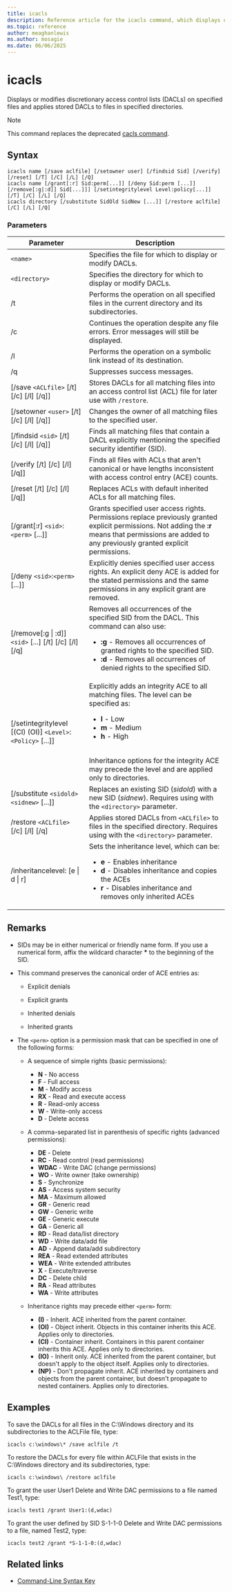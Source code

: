 ```yaml
---
title: icacls
description: Reference article for the icacls command, which displays or modifies discretionary access control lists (DACL) on specified files, and applies stored DACLs to files in specified directories.
ms.topic: reference
author: meaghanlewis
ms.author: mosagie
ms.date: 06/06/2025
---
```


# icacls

Displays or modifies discretionary access control lists (DACLs) on specified files and applies stored DACLs to files in specified directories.

> [!NOTE]
> This command replaces the deprecated [cacls command](cacls.md).

## Syntax

```
icacls name [/save aclfile] [/setowner user] [/findsid Sid] [/verify] [/reset] [/T] [/C] [/L] [/Q]
icacls name [/grant[:r] Sid:perm[...]] [/deny Sid:perm [...]] [/remove[:g|:d]] Sid[...]]] [/setintegritylevel Level:policy[...]] [/T] [/C] [/L] [/Q]
icacls directory [/substitute SidOld SidNew [...]] [/restore aclfile] [/C] [/L] [/Q]
```

### Parameters

| Parameter | Description |
| --------- | ----------- |
| `<name>` | Specifies the file for which to display or modify DACLs. |
| `<directory>` | Specifies the directory for which to display or modify DACLs. |
| /t | Performs the operation on all specified files in the current directory and its subdirectories. |
| /c | Continues the operation despite any file errors. Error messages will still be displayed. |
| /l | Performs the operation on a symbolic link instead of its destination. |
| /q | Suppresses success messages. |
| [/save `<ACLfile>` [/t] [/c] [/l] [/q]] | Stores DACLs for all matching files into an access control list (ACL) file for later use with `/restore`. |
| [/setowner `<user>` [/t] [/c] [/l] [/q]] | Changes the owner of all matching files to the specified user. |
| [/findsid `<sid>` [/t] [/c] [/l] [/q]] | Finds all matching files that contain a DACL explicitly mentioning the specified security identifier (SID). |
| [/verify [/t] [/c] [/l] [/q]] | Finds all files with ACLs that aren't canonical or have lengths inconsistent with access control entry (ACE) counts. |
| [/reset [/t] [/c] [/l] [/q]] | Replaces ACLs with default inherited ACLs for all matching files. |
| [/grant[:r] `<sid>`:`<perm>` [...]] | Grants specified user access rights. Permissions replace previously granted explicit permissions. Not adding the **:r** means that permissions are added to any previously granted explicit permissions. |
| [/deny `<sid>`:`<perm>` [...]] | Explicitly denies specified user access rights. An explicit deny ACE is added for the stated permissions and the same permissions in any explicit grant are removed. |
| [/remove[:g \| :d]] `<sid>` [...] [/t] [/c] [/l] [/q] | Removes all occurrences of the specified SID from the DACL. This command can also use:<br><ul><li>**:g** - Removes all occurrences of granted rights to the specified SID.</li><li>**:d** - Removes all occurrences of denied rights to the specified SID. |
| [/setintegritylevel [(CI) (OI)] `<Level>`:`<Policy>` [...]] | Explicitly adds an integrity ACE to all matching files. The level can be specified as:<br><ul><li>**l** - Low</li><li>**m** - Medium</li><li>**h** - High</li></ul><br>Inheritance options for the integrity ACE may precede the level and are applied only to directories. |
| [/substitute `<sidold>` `<sidnew>` [...]] | Replaces an existing SID (*sidold*) with a new SID (*sidnew*). Requires using with the `<directory>` parameter. |
| /restore `<ACLfile>` [/c] [/l] [/q] | Applies stored DACLs from `<ACLfile>` to files in the specified directory. Requires using with the `<directory>` parameter. |
| /inheritancelevel: [e \| d \| r] | Sets the inheritance level, which can be:<br><ul><li>**e** - Enables inheritance</li><li>**d** - Disables inheritance and copies the ACEs</li><li>**r** - Disables inheritance and removes only inherited ACEs</li></ul> |

## Remarks

- SIDs may be in either numerical or friendly name form. If you use a numerical form, affix the wildcard character **&#42;** to the beginning of the SID.

- This command preserves the canonical order of ACE entries as:

  - Explicit denials

  - Explicit grants

  - Inherited denials

  - Inherited grants

- The `<perm>` option is a permission mask that can be specified in one of the following forms:

  - A sequence of simple rights (basic permissions):

    - **N** - No access
    - **F** - Full access
    - **M** - Modify access
    - **RX** - Read and execute access
    - **R** - Read-only access
    - **W** - Write-only access
    - **D** - Delete access

  - A comma-separated list in parenthesis of specific rights (advanced permissions):

    - **DE** - Delete
    - **RC** - Read control (read permissions)
    - **WDAC** - Write DAC (change permissions)
    - **WO** - Write owner (take ownership)
    - **S** - Synchronize
    - **AS** - Access system security
    - **MA** - Maximum allowed
    - **GR** - Generic read
    - **GW** - Generic write
    - **GE** - Generic execute
    - **GA** - Generic all
    - **RD** - Read data/list directory
    - **WD** - Write data/add file
    - **AD** - Append data/add subdirectory
    - **REA** - Read extended attributes
    - **WEA** - Write extended attributes
    - **X** - Execute/traverse
    - **DC** - Delete child
    - **RA** - Read attributes
    - **WA** - Write attributes

  - Inheritance rights may precede either `<perm>` form:

    - **(I)** - Inherit. ACE inherited from the parent container.
    - **(OI)** - Object inherit. Objects in this container inherits this ACE. Applies only to directories.
    - **(CI)** - Container inherit. Containers in this parent container inherits this ACE. Applies only to directories.
    - **(IO)** - Inherit only. ACE inherited from the parent container, but doesn't apply to the object itself. Applies only to directories.
    - **(NP)** - Don't propagate inherit. ACE inherited by containers and objects from the parent container, but doesn't propagate to nested containers. Applies only to directories.

## Examples

To save the DACLs for all files in the C:\Windows directory and its subdirectories to the ACLFile file, type:

```
icacls c:\windows\* /save aclfile /t
```

To restore the DACLs for every file within ACLFile that exists in the C:\Windows directory and its subdirectories, type:

```
icacls c:\windows\ /restore aclfile
```

To grant the user User1 Delete and Write DAC permissions to a file named Test1, type:

```
icacls test1 /grant User1:(d,wdac)
```

To grant the user defined by SID S-1-1-0 Delete and Write DAC permissions to a file, named Test2, type:

```
icacls test2 /grant *S-1-1-0:(d,wdac)
```

## Related links

- [Command-Line Syntax Key](command-line-syntax-key.md)

